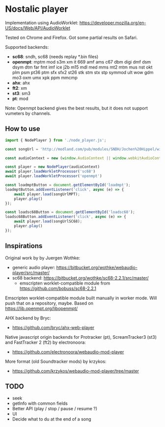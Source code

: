 # Nostalic player

Implementation using AudioWorklet: https://developer.mozilla.org/en-US/docs/Web/API/AudioWorklet

Tested on Chrome and Firefox.
Got some partial results on Safari.


Supported backends:
- **sc68**: sndh, sc68 (needs replay *.bin files)
- **openmpt**: mptm mod s3m xm it 669 amf ams c67 dbm digi dmf dsm dsym dtm far fmt imf ice j2b m15 mdl med mms mt2 mtm mus nst okt plm psm pt36 ptm sfx sfx2 st26 stk stm stx stp symmod ult wow gdm mo3 oxm umx xpk ppm mmcmp
- **ahx**: ahx
- **ft2**: xm
- **st3**: sm3
- **pt**: mod

Note: Openmpt backend gives the best results, but it does not support vumeters by channels.



## How to use

```javascript
import { NodePlayer } from './node_player.js';

const songUrl = 'http://modland.com/pub/modules/SNDH/Jochen%20Hippel/wings%20of%20death.sndh'

const audioContext = new (window.AudioContext || window.webkitAudioContext)();

const player = new NodePlayer(audioContext)
await player.loadWorkletProcessor('sc68')
await player.loadWorkletProcessor('openmpt')

const loadmptButton = document.getElementById('loadmpt');
loadmptButton.addEventListener('click', async (e) => {
    await player.load(songUrlMPT);
    player.play()
});

const loadsc68Button = document.getElementById('loadsc68');
loadsc68Button.addEventListener('click', async (e) => {
    await player.load(songUrlSC68);
    player.play()
});

```



## Inspirations

Original work by by Juergen Wothke:
- generic audio player: https://bitbucket.org/wothke/webaudio-player/src/master/
- sc68 backend: https://bitbucket.org/wothke/sc68-2.2.1/src/master/
  - emscripten worklet-compatible module from https://github.com/bobuss/sc68-2.2.1

Emscripten worklet-compatible module built manually in worker mode. Will push that on a repository, maybe.
Based on https://lib.openmpt.org/libopenmpt/

AHX backend by Bryc:
- https://github.com/bryc/ahx-web-player

Native javascript origin backends for Protracker (pt), ScreamTracker3 (st3) and FastTracker 2 (ft2) by electronoora:
- https://github.com/electronoora/webaudio-mod-player

More format (old Soundtracker mods) by krzykos:
- https://github.com/krzykos/webaudio-mod-player/tree/master





## TODO
- seek
- getInfo with common fields
- Better API (play / stop / pause / resume ?)
- UI
- Decide what to du at the end of a song
